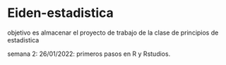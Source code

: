 # Eiden-estadistica
objetivo es almacenar el proyecto de trabajo de la clase de principios de estadistica 

semana 2:
26/01/2022: primeros pasos en R y Rstudios.
